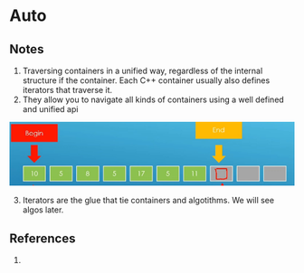 # Auto

## Notes
1. Traversing containers in a unified way, regardless of the internal structure if the container. Each C++ container usually also defines iterators that traverse it. 
2. They allow you to navigate all kinds of containers using a well defined and unified api

![Iterator](50_50_Iterator.jpg)

3. Iterators are the glue that tie containers and algotithms. We will see algos later. 

## References

1. 

